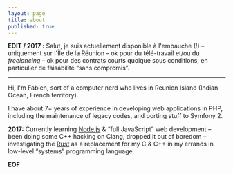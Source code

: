 ```yaml
---
layout: page
title: about
published: true
---
```


__EDIT / 2017 :__ Salut, je suis actuellement disponible à l'embauche (!) &ndash;
uniquement sur l'Île de la Réunion &ndash; ok pour du télé-travail et/ou du
_freelancing_ &ndash; ok pour des contrats courts quoique sous conditions, en
  particulier de faisabilité “sans compromis”.

<hr/>

Hi, I'm Fabien, sort of a computer nerd who lives in Reunion Island
(Indian Ocean, French territory).

I have about 7+ years of experience in developing web applications in PHP,
including the maintenance of legacy codes, and porting stuff to Symfony 2.

__2017:__ Currently learning [Node.js](https://nodejs.org/en/) & “full JavaScript”
web development
&ndash; been doing some C++ hacking on Clang, dropped it out of boredom
&ndash; investigating the [Rust](https://www.rust-lang.org/) as a replacement for
my C & C++ in my errands in low-level “systems” programming language.

__EOF__
